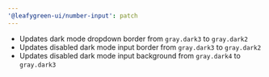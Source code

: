 ```yaml
---
'@leafygreen-ui/number-input': patch
---
```


- Updates dark mode dropdown border from `gray.dark3` to `gray.dark2` 
- Updates disabled dark mode input border from `gray.dark3` to `gray.dark2`
- Updates disabled dark mode input background from `gray.dark4` to `gray.dark3`

